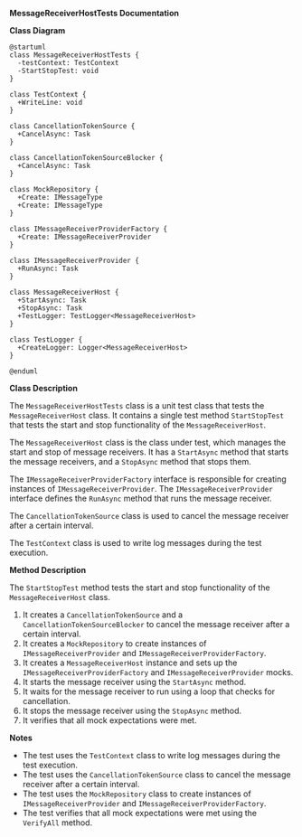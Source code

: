 **MessageReceiverHostTests Documentation**

**Class Diagram**

```plantuml
@startuml
class MessageReceiverHostTests {
  -testContext: TestContext
  -StartStopTest: void
}

class TestContext {
  +WriteLine: void
}

class CancellationTokenSource {
  +CancelAsync: Task
}

class CancellationTokenSourceBlocker {
  +CancelAsync: Task
}

class MockRepository {
  +Create: IMessageType
  +Create: IMessageType
}

class IMessageReceiverProviderFactory {
  +Create: IMessageReceiverProvider
}

class IMessageReceiverProvider {
  +RunAsync: Task
}

class MessageReceiverHost {
  +StartAsync: Task
  +StopAsync: Task
  +TestLogger: TestLogger<MessageReceiverHost>
}

class TestLogger {
  +CreateLogger: Logger<MessageReceiverHost>
}

@enduml
```

**Class Description**

The `MessageReceiverHostTests` class is a unit test class that tests the `MessageReceiverHost` class. It contains a single test method `StartStopTest` that tests the start and stop functionality of the `MessageReceiverHost`.

The `MessageReceiverHost` class is the class under test, which manages the start and stop of message receivers. It has a `StartAsync` method that starts the message receivers, and a `StopAsync` method that stops them.

The `IMessageReceiverProviderFactory` interface is responsible for creating instances of `IMessageReceiverProvider`. The `IMessageReceiverProvider` interface defines the `RunAsync` method that runs the message receiver.

The `CancellationTokenSource` class is used to cancel the message receiver after a certain interval.

The `TestContext` class is used to write log messages during the test execution.

**Method Description**

The `StartStopTest` method tests the start and stop functionality of the `MessageReceiverHost` class.

1. It creates a `CancellationTokenSource` and a `CancellationTokenSourceBlocker` to cancel the message receiver after a certain interval.
2. It creates a `MockRepository` to create instances of `IMessageReceiverProvider` and `IMessageReceiverProviderFactory`.
3. It creates a `MessageReceiverHost` instance and sets up the `IMessageReceiverProviderFactory` and `IMessageReceiverProvider` mocks.
4. It starts the message receiver using the `StartAsync` method.
5. It waits for the message receiver to run using a loop that checks for cancellation.
6. It stops the message receiver using the `StopAsync` method.
7. It verifies that all mock expectations were met.

**Notes**

* The test uses the `TestContext` class to write log messages during the test execution.
* The test uses the `CancellationTokenSource` class to cancel the message receiver after a certain interval.
* The test uses the `MockRepository` class to create instances of `IMessageReceiverProvider` and `IMessageReceiverProviderFactory`.
* The test verifies that all mock expectations were met using the `VerifyAll` method.